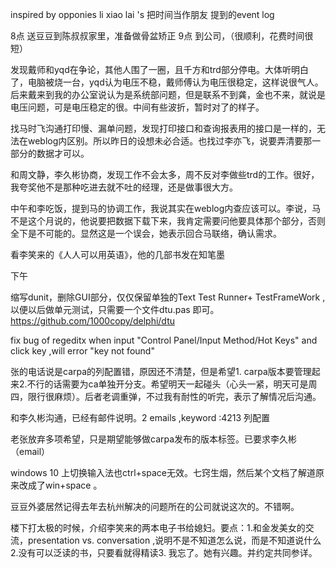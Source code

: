 inspired by opponies li xiao lai 's 把时间当作朋友 提到的event log

8点 送豆豆到陈叔叔家里，准备做骨盆矫正
9点 到公司，（很顺利，花费时间很短）

发现戴师和yqd在争论，其他人围了一圈，且千方和trd部分停电。大体听明白了，电脑被烧一台，yqd认为电压不稳，戴师傅认为电压很稳定，这样说很气人。后来戴来到我的办公室说认为是系统部问题，但是联系不到龚，金也不来，就说是电压问题，可是电压稳定的很。中间有些波折，暂时对了的样子。

找马时飞沟通打印慢、漏单问题，发现打印接口和查询报表用的接口是一样的，无法在weblog内区别。所以昨日的设想未必合适。也找过李亦飞，说要弄清要那一部分的数据才可以。

和周文静，李久彬协商，发现工作不会太多，周不反对李做些trd的工作。很好，我夸奖他不是那种吃进去就不吐的经理，还是做事很大方。

中午和李吃饭，提到马的协调工作，我说其实在weblog内查应该可以。李说，马不是这个月说的，他说要把数据下载下来，我肯定需要问他要具体那个部分，否则全下是不可能的。显然这是一个误会，她表示回合马联络，确认需求。

看李笑来的《人人可以用英语》，他的几部书发在知笔墨

下午

缩写dunit，删除GUI部分，仅仅保留单独的Text Test Runner+ TestFrameWork ,以便以后做单元测试，只需要一个文件dtu.pas 即可。https://github.com/1000copy/delphi/dtu

fix bug of regeditx when input "Control Panel/Input Method/Hot Keys" and click key ,will error "key not found"



张的电话说是carpa的列配置错，原因还不清楚，但是希望1. carpa版本要管理起来2.不行的话需要为ca单独开分支。希望明天一起碰头（心头一紧，明天可是周四，限行很麻烦）。后者老调重弹，不过我有耐性的听完，表示了解情况后沟通。

和李久彬沟通，已经有邮件说明。2 emails ,keyword :4213 列配置

老张放弃多项希望，只是期望能够做carpa发布的版本标签。已要求李久彬（email）

windows 10 上切换输入法也ctrl+space无效。七窍生烟，然后某个文档了解道原来改成了win+space 。

豆豆外婆居然记得去年去杭州解决的问题所在的公司就说这次的。不错啊。

楼下打太极的时候，介绍李笑来的两本电子书给媳妇。要点：1.和金发美女的交流，presentation vs. conversation ,说明不是不知道怎么说，而是不知道说什么2.没有可以泛读的书，只要看就得精读3. 我忘了。她有兴趣。并约定共同参详。










